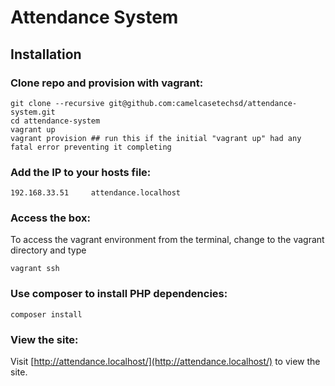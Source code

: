 Attendance System
=================

Installation
------------

### Clone repo and provision with vagrant:

    git clone --recursive git@github.com:camelcasetechsd/attendance-system.git
    cd attendance-system
    vagrant up
    vagrant provision ## run this if the initial "vagrant up" had any fatal error preventing it completing


### Add the IP to your hosts file:

    192.168.33.51     attendance.localhost


### Access the box:

To access the vagrant environment from the terminal, change to the vagrant directory and type 

    vagrant ssh


### Use composer to install PHP dependencies:

    composer install


### View the site:

Visit [http://attendance.localhost/](http://attendance.localhost/) to view the site.